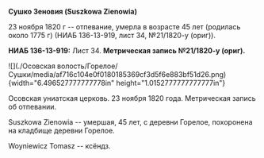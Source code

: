 **Сушко Зеновия (Suszkowa Zienowia)**

23 ноября 1820 г -- отпевание, умерла в возрасте 45 лет (родилась около
1775 г) (НИАБ 136-13-919, лист 34, №21/1820-у (ориг)).

**НИАБ 136-13-919:** Лист 34. **Метрическая запись №21/1820-у (ориг).**

![](./Осовская волость/Горелое/Сушки/media/af716c104e0f0180185369cf3d5f6e883bf51d26.png){width="6.496527777777778in"
height="1.0152777777777777in"}

Осовская униатская церковь. 23 ноября 1820 года. Метрическая запись об
отпевании.

Suszkowa Zienowia -- умершая, 45 лет, с деревни Горелое, похоронена на
кладбище деревни Горелое.

Woyniewicz Tomasz -- ксёндз.
